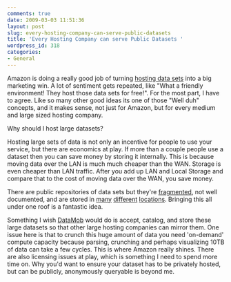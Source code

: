 ```yaml
---
comments: true
date: 2009-03-03 11:51:36
layout: post
slug: every-hosting-company-can-serve-public-datasets
title: 'Every Hosting Company can serve Public Datasets '
wordpress_id: 318
categories:
- General
---
```


Amazon is doing a really good job of turning [hosting data sets](http://aws.amazon.com/publicdatasets/) into a big marketing win.  A lot of sentiment gets repeated, like "What a friendly environment! They host those data sets for free!". For the most part, I have to agree. Like so many other good ideas its one of those "Well duh" concepts, and it makes sense, not just for Amazon, but for every medium and large sized hosting company.

Why should I host large datasets?

Hosting large sets of data is not only an incentive for people to use your service, but there are economics at play. If more than a couple people use a dataset then you can save money by storing it internally. This is because moving data over the LAN is much much cheaper than the WAN. Storage is even cheaper than LAN traffic. After you add up LAN and Local Storage and compare that to the cost of moving data over the WAN, you save money.

There are public repositories of data sets but they're [fragmented](http://lib.stat.cmu.edu/datasets/), not well documented, and are stored in [many](http://www.thedataweb.org/datasets.html) [different](http://www.datawrangling.com/some-datasets-available-on-the-web) [locations](http://infochimps.org/). Bringing this all under one roof is a fantastic idea.

Something I wish [DataMob](http://datamob.org/) would do is accept, catalog, and store these large datasets so that other large hosting companies can mirror them. One issue here is that to crunch this huge amount of data you need 'on-demand' compute capacity because parsing, crunching and perhaps visualizing 10TB of data can take a few cycles. This is where Amazon really shines. There are also licensing issues at play, which is something I need to spend more time on. Why you'd want to ensure your dataset has to be privately hosted, but can be publicly, anonymously queryable is beyond me.
